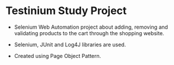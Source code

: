 # Testinium Study Project

- Selenium Web Automation project about adding, removing and validating products to the cart through the shopping website.

- Selenium, JUnit and Log4J libraries are used. 
- Created using Page Object Pattern.
